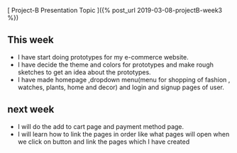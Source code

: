 [ Project-B Presentation Topic ]({% post_url 2019-03-08-projectB-week3 %})

## This week
* I have start doing prototypes for my e-commerce website.
* I have decide the theme and colors for prototypes and make rough sketches to get an idea about the prototypes.
* I have made homepage ,dropdown menu(menu for shopping of fashion , watches, plants, home and decor) and 
login and signup pages of user.

## next week
* I will do the add to cart page and payment method page.
* I will learn how to link the pages in order like what pages will open when we click on button and link the pages which I have created
 
